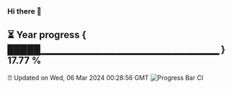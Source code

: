 ### Hi there 👋
⏳ Year progress { █████▁▁▁▁▁▁▁▁▁▁▁▁▁▁▁▁▁▁▁▁▁▁▁▁▁ } 17.77 %
---
⏰ Updated on Wed, 06 Mar 2024 00:28:56 GMT
![Progress Bar CI](https://github.com/Moyi321/Moyi321/workflows/Progress%20Bar%20CI/badge.svg)
